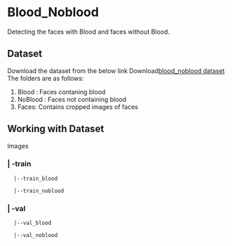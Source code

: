 # Blood_Noblood
Detecting the faces with Blood and faces without Blood.
## Dataset
Download the dataset from the below link
Download[blood_noblood dataset](https://drive.google.com/file/d/1tcdLZymFiw36lzu95zgCAQzudi0Wxma5/view?usp=sharing)
The folders are as follows:
1. Blood : Faces contaning blood
2. NoBlood : Faces not containing blood
3. Faces: Contains cropped images of faces 
## Working with Dataset
Images
### | -train
      |--train_blood

      |--train_noblood

### | -val
      |--val_blood

      |--val_noblood






